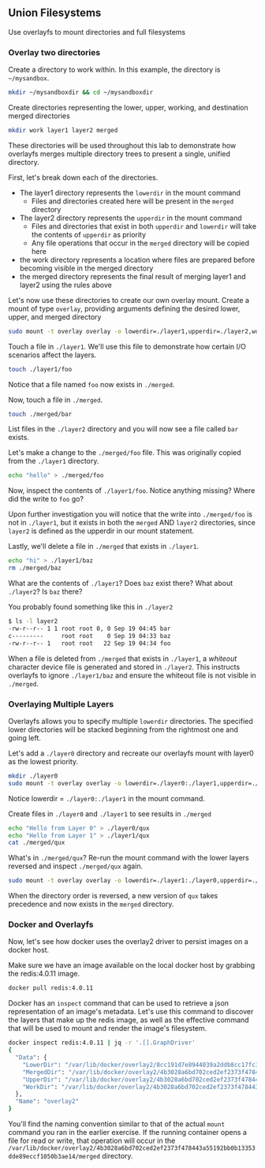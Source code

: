 ## Union Filesystems

Use overlayfs to mount directories and full filesystems

### Overlay two directories

Create a directory to work within. In this example, the directory is `~/mysandbox`.

```bash
mkdir ~/mysandboxdir && cd ~/mysandboxdir
```

Create directories representing the lower, upper, working, and destination merged directories

```bash
mkdir work layer1 layer2 merged
```

These directories will be used throughout this lab to demonstrate how overlayfs merges multiple
directory trees to present a single, unified directory.

First, let's break down each of the directories.

* The layer1 directory represents the `lowerdir` in the mount command
  * Files and directories created here will be present in the `merged` directory
* The layer2 directory represents the `upperdir` in the mount command
  * Files and directories that exist in both `upperdir` and `lowerdir` will take the contents of `upperdir` as priority
  * Any file operations that occur in the `merged` directory will be copied here
* the work directory represents a location where files are prepared before becoming visible in the merged directory
* the merged directory represents the final result of merging layer1 and layer2 using the rules above

Let's now use these directories to create our own overlay mount.
Create a mount of type `overlay`, providing arguments defining the desired lower, upper, and merged directory

```bash
sudo mount -t overlay overlay -o lowerdir=./layer1,upperdir=./layer2,workdir=./work merged
```

Touch a file in `./layer1`. We'll use this file to demonstrate how certain I/O scenarios affect the layers.

```bash
touch ./layer1/foo
```

Notice that a file named `foo` now exists in `./merged`.

Now, touch a file in `./merged`.

```bash
touch ./merged/bar
```

List files in the `./layer2` directory and you will now see a file called `bar` exists.

Let's make a change to the `./merged/foo` file. This was originally copied from the `./layer1` directory.

```bash
echo "hello" > ./merged/foo
```

Now, inspect the contents of `./layer1/foo`. Notice anything missing?  Where did the write to `foo` go?

Upon further investigation you will notice that the write into `./merged/foo` is not in `./layer1`, but it exists
in both the `merged` AND `layer2` directories, since `layer2` is defined as the upperdir in our mount statement.

Lastly, we'll delete a file in `./merged` that exists in `./layer1`.

```bash
echo "hi" > ./layer1/baz
rm ./merged/baz
```

What are the contents of `./layer1`? Does `baz` exist there?
What about `./layer2`? Is `baz` there?

You probably found something like this in `./layer2`

```bash
$ ls -l layer2
-rw-r--r-- 1 1 root root 0, 0 Sep 19 04:45 bar
c---------     root root    0 Sep 19 04:33 baz
-rw-r--r-- 1   root root   22 Sep 19 04:34 foo
```

When a file is deleted from `./merged` that exists in `./layer1`, a _whiteout_ character device file is generated and stored in `./layer2`.
This instructs overlayfs to ignore `./layer1/baz` and ensure the whiteout file is not visible in `./merged`.

### Overlaying Multiple Layers

Overlayfs allows you to specify multiple `lowerdir` directories. The specified lower directories will be stacked beginning from the rightmost one and going left.

Let's add a `./layer0` directory and recreate our overlayfs mount with layer0 as the lowest priority.

```bash
mkdir ./layer0
sudo mount -t overlay overlay -o lowerdir=./layer0:./layer1,upperdir=./layer2,workdir=./work merged
```

Notice lowerdir = `./layer0:./layer1` in the mount command.

Create files in `./layer0` and `./layer1` to see results in `./merged`

```bash
echo "Hello from Layer 0" > ./layer0/qux
echo "Hello from Layer 1" > ./layer1/qux
cat ./merged/qux
```

What's in `./merged/qux`? Re-run the mount command with the lower layers reversed and inspect `./merged/qux` again.

```bash
sudo mount -t overlay overlay -o lowerdir=./layer1:./layer0,upperdir=./layer2,workdir=./work merged
```

When the directory order is reversed, a new version of `qux` takes precedence and now exists in the `merged` directory.

### Docker and Overlayfs

Now, let's see how docker uses the overlay2 driver to persist images on a docker host.

Make sure we have an image available on the local docker host by grabbing the redis:4.0.11 image.

```bash
docker pull redis:4.0.11
```

Docker has an `inspect` command that can be used to retrieve a json representation of an image's metadata.
Let's use this command to discover the layers that make up the redis image, as well as the effective command that will be used to mount and render the image's filesystem.

```bash
docker inspect redis:4.0.11 | jq -r '.[].GraphDriver'
{
  "Data": {
    "LowerDir": "/var/lib/docker/overlay2/8cc191d7e8944039a2ddb8cc17fc30f6bfa0aa8efe77706b987f381daf5561dc/diff:/var/lib/docker/overlay2/526988f6a76344f880e62dc5fd84263ee753ad0ead2dbb1417d31bf2a90267af/diff:/var/lib/docker/overlay2/91319dd0de72b2a4f6268959ee75c245b28cd1ddda3f1fb6833493ab759afc65/diff:/var/lib/docker/overlay2/8a9e2f0ebf929840f3130c9ad3e17d051f3c1ea0c54acbc56ff888cc8fb59838/diff:/var/lib/docker/overlay2/1812eed1e977a42f10daa960a16b19e96503f88c02529bc370900851a9c45df9/diff",
    "MergedDir": "/var/lib/docker/overlay2/4b3028a6bd702ced2ef2373f478443a55192bb0b13353dde89eccf1050b3ae14/merged",
    "UpperDir": "/var/lib/docker/overlay2/4b3028a6bd702ced2ef2373f478443a55192bb0b13353dde89eccf1050b3ae14/diff",
    "WorkDir": "/var/lib/docker/overlay2/4b3028a6bd702ced2ef2373f478443a55192bb0b13353dde89eccf1050b3ae14/work"
  },
  "Name": "overlay2"
}
```

You'll find the naming convention similar to that of the actual `mount` command you ran in the earlier exercise. If the running container opens a file for read or write,
that operation will occur in the `/var/lib/docker/overlay2/4b3028a6bd702ced2ef2373f478443a55192bb0b13353dde89eccf1050b3ae14/merged` directory.
